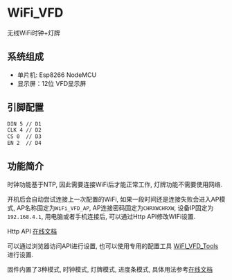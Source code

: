# WiFi_VFD

无线WiFi时钟+灯牌

## 系统组成

* 单片机: Esp8266 NodeMCU
* 显示屏：12位 VFD显示屏

## 引脚配置

```txt
DIN 5 // D1
CLK 4 // D2
CS 0  // D3
EN 2  // D4
```

## 功能简介

时钟功能基于NTP, 因此需要连接WiFi后才能正常工作, 灯牌功能不需要使用网络.

开机后会自动尝试连接上一次配置的WiFi, 如果一段时间还是连接失败会进入AP模式, AP名称固定为`WiFi_VFD_AP`, AP连接密码固定为`CHRXWCHRXW`, 设备IP固定为`192.168.4.1`, 用电脑或者手机连接后, 可以通过Http API修改WIFi设置.

Http API [在线文档][1]

可以通过浏览器访问API进行设置, 也可以使用专用的配置工具 [WiFI_VFD_Tools][2] 进行设置.

固件内置了3种模式, 时钟模式, 灯牌模式, 进度条模式, 具体用法参考[在线文档][1]

[1]:https://blog.chrxw.com/archives/2021/05/07/1569.html
[2]:https://github.com/chr233/WiFi_VFD_Tools